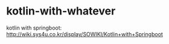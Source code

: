 # kotlin-with-whatever

kotlin with springboot: http://wiki.sys4u.co.kr/display/SOWIKI/Kotlin+with+Springboot
